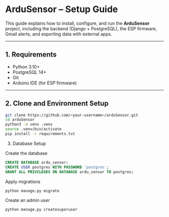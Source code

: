 # ArduSensor – Setup Guide

This guide explains how to install, configure, and run the **ArduSensor** project, including the backend (Django + PostgreSQL), the ESP firmware, Gmail alerts, and exporting data with external apps.

---

## 1. Requirements

- Python 3.10+
- PostgreSQL 14+
- Git
- Arduino IDE (for ESP firmware)

---

## 2. Clone and Environment Setup

```bash
git clone https://github.com/<your-username>/arduSensor.git
cd arduSensor
python3 -m venv .venv
source .venv/bin/activate
pip install -r requirements.txt
```


3. Database Setup
   
Create the database

```sql
CREATE DATABASE ardu_sensor;
CREATE USER postgres WITH PASSWORD 'postgres';
GRANT ALL PRIVILEGES ON DATABASE ardu_sensor TO postgres;

```
Apply migrations
```
python manage.py migrate
```
Create an admin user
```
python manage.py createsuperuser
```
